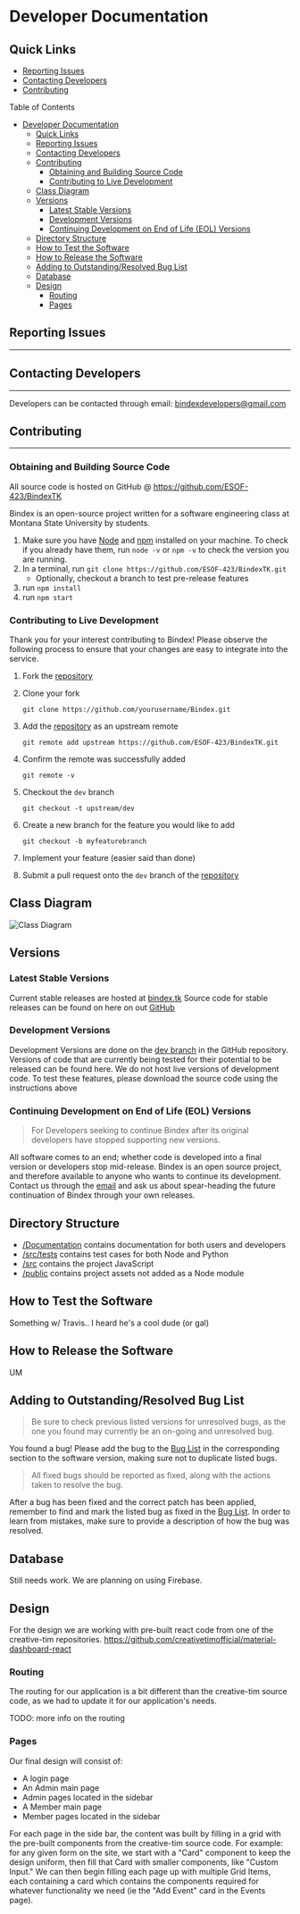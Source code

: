 # Developer Documentation

## Quick Links

* [Reporting Issues](#Reporting-Issues)
* [Contacting Developers](#Contacting-Developers)
* [Contributing](#Contributing)

Table of Contents

* [Developer Documentation](#developer-documentation)
  * [Quick Links](#quick-links)
  * [Reporting Issues](#reporting-issues)
  * [Contacting Developers](#contacting-developers)
  * [Contributing](#contributing)
    * [Obtaining and Building Source Code](#obtaining-and-building-source-code)
    * [Contributing to Live Development](#contributing-to-live-development)
  * [Class Diagram](#class-diagram)
  * [Versions](#versions)
    * [Latest Stable Versions](#latest-stable-versions)
    * [Development Versions](#development-versions)
    * [Continuing Development on End of Life (EOL) Versions](#continuing-development-on-end-of-life-eol-versions)
  * [Directory Structure](#directory-structure)
  * [How to Test the Software](#how-to-test-the-software)
  * [How to Release the Software](#how-to-release-the-software)
  * [Adding to Outstanding/Resolved Bug List](#adding-to-outstandingresolved-bug-list)
  * [Database](#database)
  * [Design](#design)
    * [Routing](#routing)
    * [Pages](#pages)

## Reporting Issues

---

## Contacting Developers

---
Developers can be contacted through email:
<bindexdevelopers@gmail.com>

## Contributing

---

### Obtaining and Building Source Code

All source code is hosted on GitHub @ <https://github.com/ESOF-423/BindexTK>

Bindex is an open-source project written for a software engineering class at Montana State University by students.

1. Make sure you have [Node](https://nodejs.org/en/download/) and [npm](https://docs.npmjs.com/cli/install) installed on your machine. To check if you already have them, run `node -v` or `npm -v` to check the version you are running.
2. In a terminal, run `git clone https://github.com/ESOF-423/BindexTK.git`
   * Optionally, checkout a branch to test pre-release features
3. run `npm install`
4. run `npm start`

### Contributing to Live Development

Thank you for your interest contributing to Bindex! Please observe the following process to ensure that your changes are easy to integrate into the service.

  1. Fork the [repository](https://github.com/ESOF-423/BindexTK)
  2. Clone your fork

     `git clone https://github.com/yourusername/Bindex.git`

  3. Add the [repository](https://github.com/ESOF-423/BindexTK) as an upstream remote

     `git remote add upstream https://github.com/ESOF-423/BindexTK.git`

  4. Confirm the remote was successfully added

     `git remote -v`

  5. Checkout the `dev` branch

     `git checkout -t upstream/dev`

  6. Create a new branch for the feature you would like to add

     `git checkout -b myfeaturebranch`

  7. Implement your feature (easier said than done)

  8. Submit a pull request onto the `dev` branch of the [repository](https://github.com/ESOF-423/BindexTK)

## Class Diagram

![Class Diagram](img/ESOF423.png "Class Diagram of Architecture")

## Versions

### Latest Stable Versions

Current stable releases are hosted at [bindex.tk](http://bindex.tk)
Source code for stable releases can be found on here on out [GitHub](https://github.com/ESOF-423/BindexTK)

### Development Versions

Development Versions are done on the [dev branch](<https://github.com/ESOF-423/BindexTK/tree/dev>) in the GitHub repository. Versions of code that are currently being tested for their potential to be released can be found here.
We do not host live versions of development code. To test these features, please download the source code using the instructions above

### Continuing Development on End of Life (EOL) Versions

> For Developers seeking to continue Bindex after its original developers have stopped supporting new versions.

All software comes to an end; whether code is developed into a final version or developers stop mid-release. Bindex is an open source project, and therefore available to anyone who wants to continue its development. Contact us through the [email](bindexdevelopers@gmail.com) and ask us about spear-heading the future continuation of Bindex through your own releases.

## Directory Structure

* [/Documentation](<https://github.com/ESOF-423/BindexTK/tree/master/Documentation>) contains documentation for both users and developers
* [/src/tests](<https://github.com/ESOF-423/BindexTK/tree/master/src/tests>) contains test cases for both Node and Python
* [/src](<https://github.com/ESOF-423/BindexTK/tree/master/src>) contains the project JavaScript
* [/public](https://github.com/ESOF-423/BindexTK/tree/master/public) contains project assets not added as a Node module

## How to Test the Software

Something w/ Travis.. I heard he's a cool dude (or gal)

## How to Release the Software

UM

## Adding to Outstanding/Resolved Bug List

> Be sure to check previous listed versions for unresolved bugs, as the one you found may currently be an on-going and unresolved bug.

You found a bug! Please add the bug to the [Bug List](<https://github.com/ESOF-423/BindexTK/tree/documentation/Documentation>) in the corresponding section to the software version, making sure not to duplicate listed bugs.

> All fixed bugs should be reported as fixed, along with the actions taken to resolve the bug.

After a bug has been fixed and the correct patch has been applied, remember to find and mark the listed bug as fixed in the [Bug List](<https://github.com/ESOF-423/BindexTK/tree/documentation/Documentation>). In order to learn from mistakes, make sure to provide a description of how the bug was resolved.

## Database

Still needs work. We are planning on using Firebase.

## Design

For the design we are working with pre-built react code from one of the creative-tim repositories.
<https://github.com/creativetimofficial/material-dashboard-react>

### Routing

The routing for our application is a bit different than the creative-tim source code, as we had to update it for our application's needs.

TODO: more info on the routing

### Pages

Our final design will consist of:

* A login page
* An Admin main page
* Admin pages located in the sidebar
* A Member main page
* Member pages located in the sidebar

For each page in the side bar, the content was built by filling in a grid with the pre-built components from the creative-tim source code. For example: for any given form on the site, we start with a "Card" component to keep the design uniform, then fill that Card with smaller components, like "Custom Input." We can then begin filling each page up with multiple Grid Items, each containing a card which contains the components required for whatever functionality we need (ie the "Add Event" card in the Events page).
